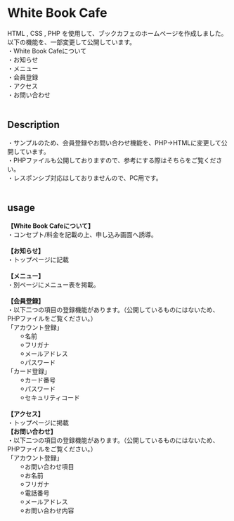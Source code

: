 # White Book Cafe
HTML , CSS  , PHP を使用して、ブックカフェのホームページを作成しました。<br>
以下の機能を、一部変更して公開しています。<br>
・White Book Cafeについて<br>
・お知らせ<br>
・メニュー<br>
・会員登録<br>
・アクセス<br>
・お問い合わせ<br>
<br>
## Description
・サンプルのため、会員登録やお問い合わせ機能を、PHP→HTMLに変更して公開しています。<br>
・PHPファイルも公開しておりますので、参考にする際はそちらをご覧ください。<br>
・レスポンシブ対応はしておりませんので、PC用です。<br>
<br>

## usage
__【White Book Cafeについて】__<br>
・コンセプト/料金を記載の上、申し込み画面へ誘導。<br>
<br>
__【お知らせ】__<br>
・トップページに記載<br>
<br>
__【メニュー】__<br>
・別ページにメニュー表を掲載。<br>
<br>
__【会員登録】__<br>
・以下二つの項目の登録機能があります。（公開しているものにはないため、PHPファイルをご覧ください。）<br>
「アカウント登録」<br>
&emsp;&emsp;⚪︎名前<br>
&emsp;&emsp;⚪︎フリガナ<br>
&emsp;&emsp;⚪︎メールアドレス<br>
&emsp;&emsp;⚪︎パスワード<br>
「カード登録」<br>
&emsp;&emsp;⚪︎カード番号<br>
&emsp;&emsp;⚪︎パスワード<br>
&emsp;&emsp;⚪︎セキュリティコード<br>
<br>
__【アクセス】__<br>
・トップページに掲載<br>
__【お問い合わせ】__<br>
・以下二つの項目の登録機能があります。（公開しているものにはないため、PHPファイルをご覧ください。）<br>
「アカウント登録」<br>
&emsp;&emsp;⚪︎お問い合わせ項目<br>
&emsp;&emsp;⚪︎お名前<br>
&emsp;&emsp;⚪︎フリガナ<br>
&emsp;&emsp;⚪︎電話番号<br>
&emsp;&emsp;⚪︎メールアドレス<br>
&emsp;&emsp;⚪︎お問い合わせ内容<br>
